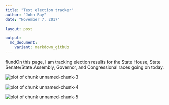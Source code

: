 ```yaml
---
title: "Test election tracker"
author: "John Ray"
date: "November 7, 2017"

layout: post

output: 
  md_document:
    variant: markdown_github
---
```


flundOn this page, I am tracking election results for the State House, State Senate/State Assembly, Governor, and Congressional races going on today.







![plot of chunk unnamed-chunk-3](johnlray.github.io/2017/11/07/figure/unnamed-chunk-3-1.png)

![plot of chunk unnamed-chunk-4](johnlray.github.io/2017/11/07/figure/unnamed-chunk-4-1.png)

![plot of chunk unnamed-chunk-5](johnlray.github.io/2017/11/07/figure/unnamed-chunk-5-1.png)

